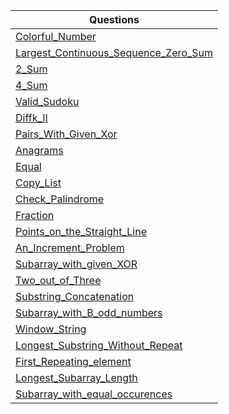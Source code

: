 | Questions |
| - |
| [Colorful_Number](https://github.com/XXDIL/IB-Prep/tree/main/Hashing/Colorful_Number.cpp) |
| [Largest_Continuous_Sequence_Zero_Sum](https://github.com/XXDIL/IB-Prep/tree/main/Hashing/Largest_Continuous_Sequence_Zero_Sum.cpp) |
| [2_Sum](https://github.com/XXDIL/IB-Prep/tree/main/Hashing/2_Sum.cpp) |
| [4_Sum](https://github.com/XXDIL/IB-Prep/tree/main/Hashing/4_Sum.cpp) |
| [Valid_Sudoku](https://github.com/XXDIL/IB-Prep/tree/main/Hashing/Valid_Sudoku.cpp) |
| [Diffk_II](https://github.com/XXDIL/IB-Prep/tree/main/Hashing/Diffk_II.cpp) |
| [Pairs_With_Given_Xor](https://github.com/XXDIL/IB-Prep/tree/main/Hashing/Pairs_With_Given_Xor.cpp) |
| [Anagrams](https://github.com/XXDIL/IB-Prep/tree/main/Hashing/Anagrams.cpp) |
| [Equal](https://github.com/XXDIL/IB-Prep/tree/main/Hashing/Equal.cpp) |
| [Copy_List](https://github.com/XXDIL/IB-Prep/tree/main/Hashing/Copy_List.cpp) |
| [Check_Palindrome](https://github.com/XXDIL/IB-Prep/tree/main/Hashing/Check_Palindrome.cpp) |
| [Fraction](https://github.com/XXDIL/IB-Prep/tree/main/Hashing/Fraction.cpp) |
| [Points_on_the_Straight_Line](https://github.com/XXDIL/IB-Prep/tree/main/Hashing/Points_on_the_Straight_Line.cpp) |
| [An_Increment_Problem](https://github.com/XXDIL/IB-Prep/tree/main/Hashing/An_Increment_Problem.cpp) |
| [Subarray_with_given_XOR](https://github.com/XXDIL/IB-Prep/tree/main/Hashing/Subarray_with_given_XOR.cpp) |
| [Two_out_of_Three](https://github.com/XXDIL/IB-Prep/tree/main/Hashing/Two_out_of_Three.cpp) |
| [Substring_Concatenation](https://github.com/XXDIL/IB-Prep/tree/main/Hashing/Substring_Concatenation.cpp) |
| [Subarray_with_B_odd_numbers](https://github.com/XXDIL/IB-Prep/tree/main/Hashing/Subarray_with_B_odd_numbers.cpp) |
| [Window_String](https://github.com/XXDIL/IB-Prep/tree/main/Hashing/Window_String.cpp) |
| [Longest_Substring_Without_Repeat](https://github.com/XXDIL/IB-Prep/tree/main/Hashing/Longest_Substring_Without_Repeat.cpp) |
| [First_Repeating_element](https://github.com/XXDIL/IB-Prep/tree/main/Hashing/First_Repeating_element.cpp) |
| [Longest_Subarray_Length](https://github.com/XXDIL/IB-Prep/tree/main/Hashing/Longest_Subarray_Length.cpp) |
| [Subarray_with_equal_occurences](https://github.com/XXDIL/IB-Prep/tree/main/Hashing/Subarray_with_equal_occurences.cpp) |
